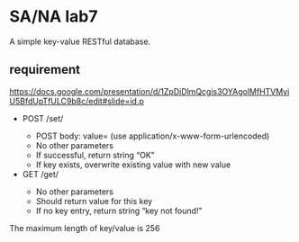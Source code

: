 # SA/NA lab7

A simple key-value RESTful database.

## requirement
https://docs.google.com/presentation/d/1ZpDiDlmQcgis3OYAgolMfHTVMyiU5BfdUpTfULC9b8c/edit#slide=id.p

- POST /set/<KEY>
    - POST body: value=<VALUE>  (use application/x-www-form-urlencoded)
    - No other parameters
    - If successful, return string “OK”
    - If key exists, overwrite existing value with new value
- GET /get/<KEY>
    - No other parameters
    - Should return value for this key
    - If no key entry, return string “key not found!”
    
The maximum length of key/value is 256

